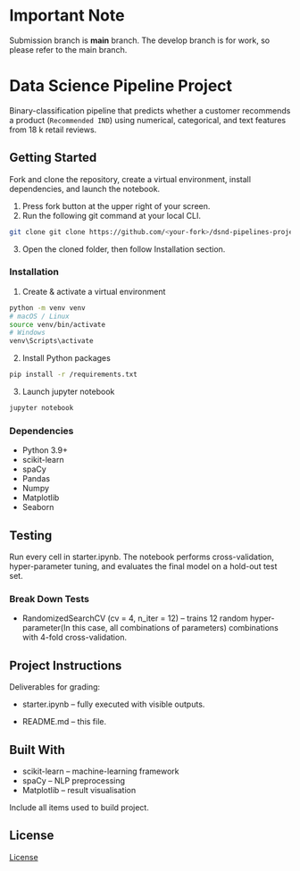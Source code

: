 # Important Note
Submission branch is **main** branch. The develop branch is for work, so please refer to the main branch.

# Data Science Pipeline Project

Binary-classification pipeline that predicts whether a customer recommends a
product (`Recommended IND`) using numerical, categorical, and text features
from 18 k retail reviews.

## Getting Started

Fork and clone the repository, create a virtual environment, install dependencies, and
launch the notebook.
1. Press fork button at the upper right of your screen.
2. Run the following git command at your local CLI.
```bash
git clone git clone https://github.com/<your-fork>/dsnd-pipelines-project.git
```
3. Open the cloned folder, then follow Installation section.

### Installation

1. Create & activate a virtual environment
```bash
python -m venv venv
# macOS / Linux
source venv/bin/activate
# Windows
venv\Scripts\activate
```

2. Install Python packages
```bash
pip install -r /requirements.txt
```

3. Launch jupyter notebook
```bash
jupyter notebook
```
### Dependencies

- Python 3.9+
- scikit-learn
- spaCy
- Pandas
- Numpy
- Matplotlib
- Seaborn

## Testing

Run every cell in starter.ipynb.
The notebook performs cross-validation, hyper-parameter tuning, and evaluates
the final model on a hold-out test set.

### Break Down Tests

- RandomizedSearchCV (cv = 4, n_iter = 12) – trains 12 random hyper-parameter(In this case, all combinations of parameters) combinations with 4-fold cross-validation.

## Project Instructions

Deliverables for grading:

- starter.ipynb – fully executed with visible outputs.

- README.md – this file.

## Built With

- scikit-learn – machine-learning framework
- spaCy – NLP preprocessing
- Matplotlib – result visualisation

Include all items used to build project.

## License

[License](LICENSE.txt)

